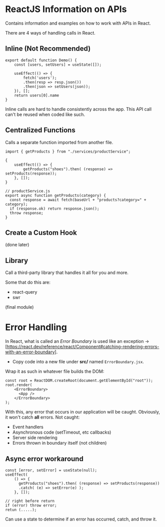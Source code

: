 # ReactJS Information on APIs
Contains information and examples on how to work with APIs in React.

There are 4  ways of handling calls in React.

## Inline (Not Recommended)
```
export default function Demo() {
    const [users, setUsers] = useState([]);

    useEffect(() => {
        fetch('users');
        .then(resp => resp.json())
        .then(json => setUsers(json));
    }), [];
    return users[0].name
}
```
Inline calls are hard to handle consistently across the app. This API call can't be reused when coded like such.

## Centralized Functions
Calls a separate function imported from another file. 
```
import { getProducts } from "./services/productService";

{
    useEffect(() => {
        getProducts("shoes").then( (response) => setProducts(response));
    }, []);
}

// productService.js
export async function getProducts(category) {
  const response = await fetch(baseUrl + "products?category=" + category);
  if (response.ok) return response.json();
  throw response;
}
```

## Create a Custom Hook
(done later)

## Library
Call a third-party library that handles it all for you and more.

Some that do this are:
- react-query
- swr

(final module)

# Error Handling
In React, what is called an _Error Boundary_ is used like an exception -> [https://react.dev/reference/react/Component#catching-rendering-errors-with-an-error-boundary].
- Copy code into a new file under **src/** named ```ErrorBoundary.jsx```.

Wrap it as such in whatever file builds the DOM:
```
const root = ReactDOM.createRoot(document.getElementById("root"));
root.render(
    <ErrorBoundary>
      <App />
    </ErrorBoundary>
);
```
With this, any error that occurs in our application will be caught. Obviously, it won't catch **all** errors. Not caught:
- Event handlers
- Asynchronous code (setTimeout, etc callbacks)
- Server side rendering
- Errors thrown in boundary itself (not children)

## Async error workaround
```
const [error, setError] = useState(null);
useEffect(
    () => {
      getProducts("shoes").then( (response) => setProducts(response))
      .catch( (e) => setError(e) );
    }, []);

// right before return
if (error) throw error;
retun (.....);
```
Can use a state to determine if an error has occurred, catch, and throw it.